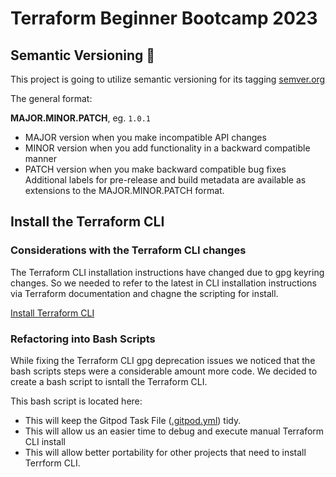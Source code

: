 # Terraform Beginner Bootcamp 2023

## Semantic Versioning  :mage:
This project is going to utilize semantic versioning for its tagging
[semver.org](https://semver.org/)

The general format:

**MAJOR.MINOR.PATCH**, eg. `1.0.1`

- MAJOR version when you make incompatible API changes
- MINOR version when you add functionality in a backward compatible manner
- PATCH version when you make backward compatible bug fixes
Additional labels for pre-release and build metadata are available as extensions to the MAJOR.MINOR.PATCH format.

## Install the Terraform CLI

### Considerations with the Terraform CLI changes
The Terraform CLI installation instructions have changed due to gpg keyring changes.  So we needed to refer to the latest in CLI installation instructions via Terraform documentation and chagne the scripting for install.

[Install Terraform CLI](https://developer.hashicorp.com/terraform/tutorials/aws-get-started/install-cli)

### Refactoring into Bash Scripts

While fixing the Terraform CLI gpg deprecation issues we noticed that the bash scripts steps were a considerable amount more code.  We decided to create a bash script to isntall the Terraform CLI. 

This bash script is located here: 

- This will keep the Gitpod Task File ([.gitpod.yml](.gitpod.yml)) tidy.
- This will allow us an easier time to debug and execute manual Terraform CLI install
- This will allow better portability for other projects that need to install Terrform CLI.
